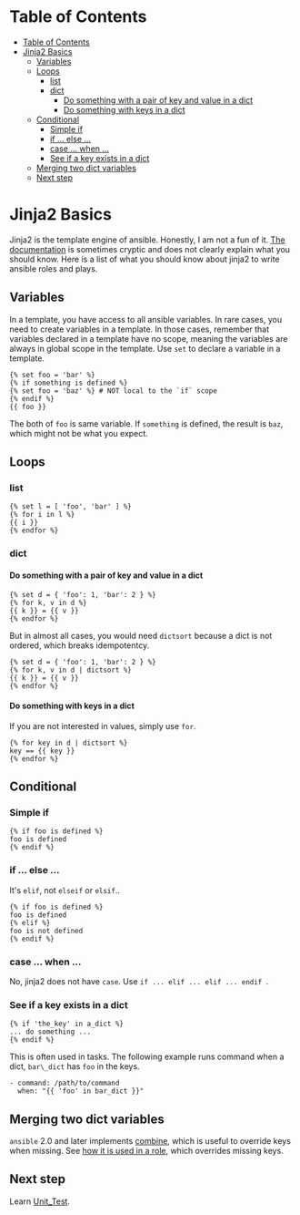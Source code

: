 Table of Contents
=================

  * [Table of Contents](#table-of-contents)
  * [Jinja2 Basics](#jinja2-basics)
    * [Variables](#variables)
    * [Loops](#loops)
      * [list](#list)
      * [dict](#dict)
        * [Do something with a pair of key and value in a dict](#do-something-with-a-pair-of-key-and-value-in-a-dict)
        * [Do something with keys in a dict](#do-something-with-keys-in-a-dict)
    * [Conditional](#conditional)
      * [Simple if](#simple-if)
      * [if ... else ...](#if--else-)
      * [case ... when ...](#case--when-)
      * [See if a key exists in a dict](#see-if-a-key-exists-in-a-dict)
    * [Merging two dict variables](#merging-two-dict-variables)
    * [Next step](#next-step)

# Jinja2 Basics

Jinja2 is the template engine of ansible. Honestly, I am not a fun of it. [The
documentation](http://jinja.pocoo.org/docs/dev/templates/) is sometimes cryptic
and does not clearly explain what you should know. Here is a list of what you
should know about jinja2 to write ansible roles and plays.

## Variables

In a template, you have access to all ansible variables. In rare cases, you
need to create variables in a template. In those cases, remember that variables
declared in a template have no scope, meaning the variables are always in
global scope in the template. Use `set` to declare a variable in a template.

    {% set foo = 'bar' %}
    {% if something is defined %}
    {% set foo = 'baz' %} # NOT local to the `if` scope
    {% endif %}
    {{ foo }}

The both of `foo` is same variable. If `something` is defined, the result is
`baz`, which might not be what you expect.

## Loops


### list

    {% set l = [ 'foo', 'bar' ] %}
    {% for i in l %}
    {{ i }}
    {% endfor %}

### dict

#### Do something with a pair of key and value in a dict

    {% set d = { 'foo': 1, 'bar': 2 } %}
    {% for k, v in d %}
    {{ k }} = {{ v }}
    {% endfor %}


But in almost all cases, you would need `dictsort` because a dict is not
ordered, which breaks idempotentcy.

    {% set d = { 'foo': 1, 'bar': 2 } %}
    {% for k, v in d | dictsort %}
    {{ k }} = {{ v }}
    {% endfor %}

#### Do something with keys in a dict

If you are not interested in values, simply use `for`.

    {% for key in d | dictsort %}
    key == {{ key }}
    {% endfor %}

## Conditional

### Simple if

    {% if foo is defined %}
    foo is defined
    {% endif %}

### if ... else ...

It's `elif`, not `elseif` or `elsif`..

    {% if foo is defined %}
    foo is defined
    {% elif %}
    foo is not defined
    {% endif %}

### case ... when ...

No, jinja2 does not have `case`. Use `if ... elif ... elif ... endif `.


### See if a key exists in a dict

    {% if 'the_key' in a_dict %}
    ... do something ...
    {% endif %}

This is often used in tasks. The following example runs command when a dict, `bar\_dict` has `foo` in the keys.

    - command: /path/to/command
      when: "{{ 'foo' in bar_dict }}"

## Merging two dict variables

 `ansible` 2.0 and later implements
[combine](https://docs.ansible.com/ansible/playbooks_filters.html#combining-hashes-dictionaries),
which is useful to override keys when missing. See [how it is used in a
role](https://github.com/trombik/ansible-role-isakmpd/blob/master/templates/ipsec.conf.j2),
which overrides missing keys.

## Next step

Learn [Unit_Test](../Unit_Test).
